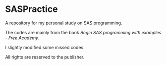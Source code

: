 # SASPractice

A repository for my personal study on SAS programming.

The codes are mainly from the book *Begin SAS programming with examples - Free Academy*.

I slightly modified some missed codes.

All rights are reserved to the publisher.
